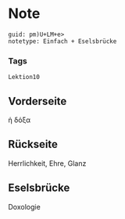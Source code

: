 # Note
```
guid: pm)U+LM+e>
notetype: Einfach + Eselsbrücke
```

### Tags
```
Lektion10
```

## Vorderseite
ἡ δόξα

## Rückseite
Herrlichkeit, Ehre, Glanz

## Eselsbrücke
Doxologie
